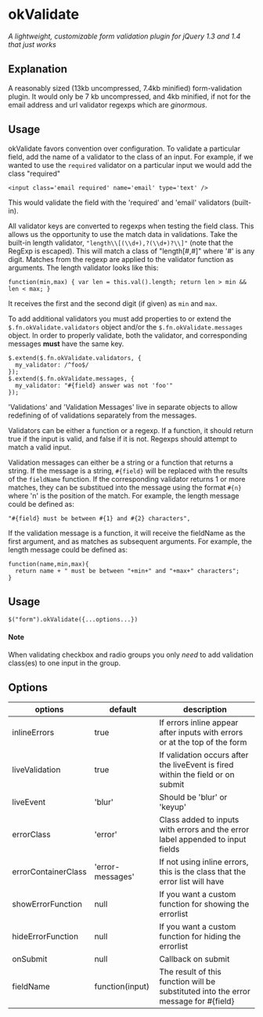 # okValidate

*A lightweight, customizable form validation plugin for jQuery 1.3 and 1.4 that just works*

## Explanation

A reasonably sized (13kb uncompressed, 7.4kb minified) form-validation plugin.
It would only be 7 kb uncompressed, and 4kb minified, if not for the email
address and url validator regexps which are *ginormous*.

## Usage

okValidate favors convention over configuration. To validate a particular
field, add the name of a validator to the class of an input. For example, if we
wanted to use the `required` validator on a particular input we would add the
class "required"

    <input class='email required' name='email' type='text' />

This would validate the field with the 'required' and 'email' validators (built-in).

All validator keys are converted to regexps when testing the field class.
This allows us the opportunity to use the match data in validations. Take the
built-in length validator, `"length\\[(\\d+),?(\\d+)?\\]"` (note that the RegExp is escaped).
This will match a class of "length[#,#]" where '#' is any digit.
Matches from the regexp are applied to the validator function as arguments. The
length validator looks like this:

    function(min,max) { var len = this.val().length; return len > min && len < max; }

It receives the first and the second digit (if given) as `min` and `max`.

To add additional validators you must add properties to or extend the
`$.fn.okValidate.validators` object and/or the `$.fn.okValidate.messages`
object. In order to properly validate, both the validator, and corresponding
messages **must** have the same key. 

    $.extend($.fn.okValidate.validators, {
      my_validator: /^foo$/
    });
    $.extend($.fn.okValidate.messages, {
      my_validator: "#{field} answer was not 'foo'"
    });

'Validations' and 'Validation Messages' live in separate objects to allow
redefining of of validations separately from the messages.

Validators can be either a function or a regexp. If a function, it
should return true if the input is valid, and false if it is not. Regexps should
attempt to match a valid input.

Validation messages can either be a string or a function that returns a string.
If the message is a string, `#{field}` will be replaced with the results of the
`fieldName` function. If the corresponding validator returns 1 or more matches,
they can be substitued into the message using the format `#{n}` where
'n' is the position of the match.  For example, the length message could be defined as:

    "#{field} must be between #{1} and #{2} characters",

If the validation message is a function, it will receive the fieldName as the first
argument, and as matches as subsequent arguments. For example, the length
message could be defined as:

    function(name,min,max){
      return name + " must be between "+min+" and "+max+" characters";
    }

## Usage

    $("form").okValidate({...options...})

#### Note

When validating checkbox and radio groups you only _need_ to add validation
class(es) to one input in the group. 

## Options

options             | default          | description
-------------       | -------------    | -------------
inlineErrors        | true             | If errors inline appear after inputs with errors or at the top of the form
liveValidation      | true             | If validation occurs after the liveEvent is fired within the field or on submit
liveEvent           | 'blur'           | Should be 'blur' or 'keyup'
errorClass          | 'error'          | Class added to inputs with errors and the error label appended to input fields
errorContainerClass | 'error-messages' | If not using inline errors, this is the class that the error list will have
showErrorFunction   | null             | If you want a custom function for showing the errorlist
hideErrorFunction   | null             | If you want a custom function for hiding the errorlist
onSubmit            | null             | Callback on submit
fieldName           | function(input)  | The result of this function will be substituted into the error message for #{field}
